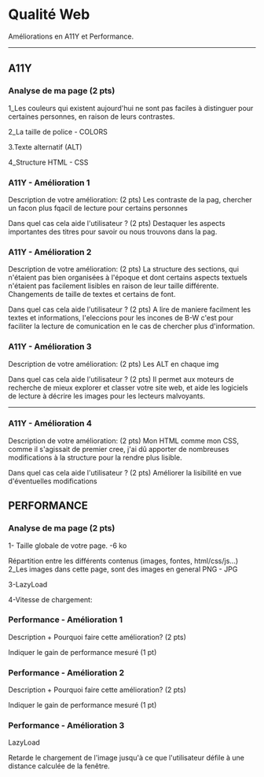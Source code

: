# Qualité Web

Améliorations en A11Y et Performance.

---

## A11Y

### Analyse de ma page (2 pts)

1_Les couleurs qui existent aujourd'hui ne sont pas faciles à distinguer pour certaines personnes, en raison de leurs contrastes. 

2_La taille de police - COLORS

3.Texte alternatif (ALT)

4_Structure HTML - CSS


### A11Y - Amélioration 1

Description de votre amélioration: (2 pts)
Les contraste de la pag, chercher un facon plus fqacil de lecture pour certains personnes 

Dans quel cas cela aide l'utilisateur ? (2 pts)
Destaquer les aspects importantes des titres pour savoir ou nous trouvons dans la pag. 

### A11Y - Amélioration 2

Description de votre amélioration: (2 pts)
La structure des sections, qui n'étaient pas bien organisées à l'époque et dont certains aspects textuels n'étaient pas facilement lisibles en raison de leur taille différente. 
Changements de taille de textes et certains de font. 

Dans quel cas cela aide l'utilisateur ? (2 pts)
A lire de maniere facilment les textes et informations, l'eleccions pour les incones de B-W c'est pour faciliter la lecture de comunication en le cas de chercher plus d'information.  

### A11Y - Amélioration 3

Description de votre amélioration: (2 pts)
Les ALT en chaque img 

Dans quel cas cela aide l'utilisateur ? (2 pts)
Il permet aux moteurs de recherche de mieux explorer et classer votre site web, et aide les logiciels de lecture à décrire les images pour les lecteurs malvoyants.

---
### A11Y - Amélioration 4
Description de votre amélioration: (2 pts)
Mon HTML comme mon CSS, comme il s'agissait de premier cree, j'ai dû apporter de nombreuses modifications à la structure pour la rendre plus lisible. 

Dans quel cas cela aide l'utilisateur ? (2 pts)
Améliorer la lisibilité en vue d'éventuelles modifications






## PERFORMANCE

### Analyse de ma page (2 pts)

1- Taille globale de votre page.
-6 ko

Répartition entre les différents contenus (images, fontes, html/css/js...)
2_Les images dans cette page, sont des images en general PNG - JPG

3-LazyLoad 

4-Vitesse de chargement: 

### Performance - Amélioration 1

Description + Pourquoi faire cette amélioration? (2 pts)

Indiquer le gain de performance mesuré (1 pt)

### Performance - Amélioration 2

Description + Pourquoi faire cette amélioration? (2 pts)

Indiquer le gain de performance mesuré (1 pt)

### Performance - Amélioration 3
LazyLoad 

Retarde le chargement de l'image jusqu'à ce que l'utilisateur défile à une distance calculée de la fenêtre.